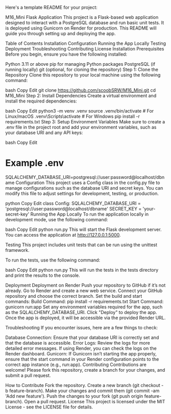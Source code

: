 
Here's a template README for your project:

M16_Mini Flask Application
This project is a Flask-based web application designed to interact with a PostgreSQL database and run basic unit tests. It is deployed using Gunicorn on Render for production. This README will guide you through setting up and deploying the app.

Table of Contents
Installation
Configuration
Running the App Locally
Testing
Deployment
Troubleshooting
Contributing
License
Installation
Prerequisites
Before you begin, ensure you have the following installed:

Python 3.11 or above
pip for managing Python packages
PostgreSQL (if running locally)
git (optional, for cloning the repository)
Step 1: Clone the Repository
Clone this repository to your local machine using the following command:

bash
Copy
Edit
git clone https://github.com/scoobSRW/M16_Mini.git
cd M16_Mini
Step 2: Install Dependencies
Create a virtual environment and install the required dependencies:

bash
Copy
Edit
python3 -m venv .venv
source .venv/bin/activate  # For Linux/macOS
.venv\Scripts\activate     # For Windows
pip install -r requirements.txt
Step 3: Setup Environment Variables
Make sure to create a .env file in the project root and add your environment variables, such as your database URI and any API keys:

bash
Copy
Edit
# Example .env
SQLALCHEMY_DATABASE_URI=postgresql://user:password@localhost/dbname
Configuration
This project uses a Config class in the config.py file to manage configurations such as the database URI and secret keys. You can modify this file to adjust settings for development, testing, or production.

python
Copy
Edit
class Config:
    SQLALCHEMY_DATABASE_URI = 'postgresql://user:password@localhost/dbname'
    SECRET_KEY = 'your-secret-key'
Running the App Locally
To run the application locally in development mode, use the following command:

bash
Copy
Edit
python run.py
This will start the Flask development server. You can access the application at http://127.0.0.1:5000.

Testing
This project includes unit tests that can be run using the unittest framework.

To run the tests, use the following command:

bash
Copy
Edit
python run.py
This will run the tests in the tests directory and print the results to the console.

Deployment
Deployment on Render
Push your repository to GitHub if it’s not already.
Go to Render and create a new web service.
Connect your GitHub repository and choose the correct branch.
Set the build and start commands:
Build Command: pip install -r requirements.txt
Start Command: gunicorn run:app
Set any environment variables required for the app, such as the SQLALCHEMY_DATABASE_URI.
Click "Deploy" to deploy the app.
Once the app is deployed, it will be accessible via the provided Render URL.

Troubleshooting
If you encounter issues, here are a few things to check:

Database Connection: Ensure that your database URI is correctly set and that the database is accessible.
Error Logs: Review the logs for more detailed error messages. If using Render, you can check the logs on the Render dashboard.
Gunicorn: If Gunicorn isn’t starting the app properly, ensure that the start command in your Render configuration points to the correct app instance (e.g., run:app).
Contributing
Contributions are welcome! Please fork this repository, create a branch for your changes, and submit a pull request.

How to Contribute
Fork the repository.
Create a new branch (git checkout -b feature-branch).
Make your changes and commit them (git commit -am 'Add new feature').
Push the changes to your fork (git push origin feature-branch).
Open a pull request.
License
This project is licensed under the MIT License - see the LICENSE file for details.
